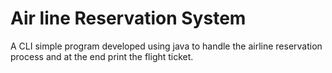 # Air line Reservation System
A CLI simple program developed using java to handle the airline reservation process and at the end print the flight ticket.

